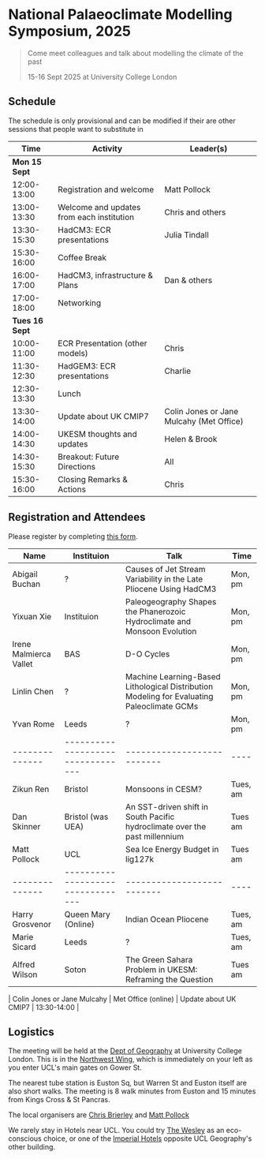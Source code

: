 # National Palaeoclimate Modelling Symposium, 2025

> Come meet colleagues and talk about modelling the climate of the past
>
> 15-16 Sept 2025 at University College London

## Schedule
The schedule is only provisional and can be modified if their are other sessions that people want to substitute in

| Time         | Activity                        | Leader(s)                |
|--------------|---------------------------------|--------------------------|
| **Mon 15 Sept**    |                                 |                          |
| 12:00-13:00  | Registration and welcome        | Matt Pollock             |
| 13:00-13:30  | Welcome and updates from each institution | Chris and others |
| 13:30-15:30  | HadCM3: ECR presentations       | Julia Tindall             |
| 15:30-16:00  | Coffee Break                    |                          |
| 16:00-17:00  | HadCM3, infrastructure & Plans   | Dan & others                    |
| 17:00-18:00  | Networking               |                          |
| **Tues 16 Sept**    |                                 |                          |
| 10:00-11:00  | ECR Presentation (other models)    | Chris |
| 11:30-12:30  | HadGEM3: ECR presentations    | Charlie             |
| 12:30-13:30  | Lunch                           |                          |
| 13:30-14:00  | Update about UK CMIP7            | Colin Jones or Jane Mulcahy (Met Office)    |
| 14:00-14:30  | UKESM thoughts and updates    | Helen & Brook |
| 14:30-15:30  | Breakout: Future Directions     | All                      |
| 15:30-16:00  | Closing Remarks & Actions       | Chris  |

## Registration and Attendees
Please register by completing [this form](https://forms.office.com/e/gyuiY6uBk2).

| Name        | Instituion                        | Talk                | Time |
|--------------|---------------------------------|--------------------------|----|
| Abigail Buchan | ?                        | Causes of Jet Stream Variability in the Late Pliocene Using HadCM3                | Mon, pm |
| Yixuan Xie        | Instituion                        | Paleogeography Shapes the Phanerozoic Hydroclimate and Monsoon Evolution                | Mon, pm |
| Irene Malmierca Vallet        | BAS | D-O Cycles | Mon, pm |
| Linlin Chen  | ? | Machine Learning-Based Lithological Distribution Modeling for Evaluating Paleoclimate GCMs | Mon, pm |
| Yvan Rome        | Leeds                        | ?                | Mon, pm |
|--------------|---------------------------------|--------------------------|----|
| Zikun Ren | Bristol | Monsoons in CESM? | Tues, am | 
| Dan Skinner | Bristol (was UEA) | An SST-driven shift in South Pacific hydroclimate over the past millennium | Tues am |
| Matt Pollock | UCL | Sea Ice Energy Budget in lig127k | Tues am |
|--------------|---------------------------------|--------------------------|----|
| Harry Grosvenor | Queen Mary (Online)     | Indian Ocean Pliocene   | Tues, am |
| Marie Sicard | Leeds | ? | Tues, am | 
| Alfred Wilson | Soton | The Green Sahara Problem in UKESM: Reframing the Question | Tues am | 

| Colin Jones or Jane Mulcahy | Met Office (online) | Update about UK CMIP7  | 13:30-14:00 |    
## Logistics

The meeting will be held at the [Dept of Geography](https://www.ucl.ac.uk/geography) at University College London. This is in the [Northwest Wing](https://maps.ucl.ac.uk/north-west-wing-building), which is immediately on your left as you enter UCL's main gates on Gower St. 

The nearest tube station is Euston Sq, but Warren St and Euston itself are also short walks. The meeting is 8 walk minutes from Euston and 15 minutes from Kings Cross & St Pancras. 

The local organisers are [Chris Brierley](mailto:c.brierley@ucl.ac.uk) and [Matt Pollock](mailto:matthew.pollock.23@ucl.ac.uk)

We rarely stay in Hotels near UCL. You could try [The Wesley](https://www.thewesley.co.uk/) as an eco-conscious choice, or one of the [Imperial Hotels](https://www.imperialhotels.co.uk/) opposite UCL Geography's other building. 


